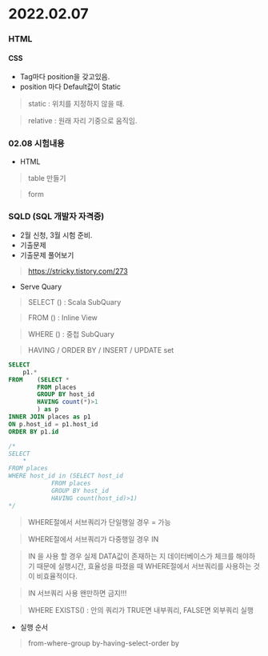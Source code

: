 # 2022.02.07

### HTML

#### CSS
- Tag마다 position을 갖고있음.
- position 마다 Default값이 Static
> static : 위치를 지정하지 않을 때.

> relative : 원래 자리 기중으로 움직임.


### 02.08 시험내용
- HTML
> table 만들기

> form

### SQLD (SQL 개발자 자격증)
- 2월 신청, 3월 시험 준비.
- 기출문제
- 기출문제 풀어보기
> https://stricky.tistory.com/273


- Serve Quary
> SELECT () : Scala SubQuary

> FROM () : Inline View

> WHERE () : 중첩 SubQuary

> HAVING / ORDER BY / INSERT / UPDATE set

```sql
SELECT
    p1.*
FROM    (SELECT *
        FROM places
        GROUP BY host_id
        HAVING count(*)>1
        ) as p
INNER JOIN places as p1
ON p.host_id = p1.host_id
ORDER BY p1.id

/*
SELECT
    *
FROM places
WHERE host_id in (SELECT host_id
            FROM places
            GROUP BY host_id
            HAVING count(host_id)>1)
*/
```

> WHERE절에서 서브쿼리가 단일행일 경우 = 가능

> WHERE절에서 서브쿼리가 다중행일 경우 IN

> IN 을 사용 할 경우 실제 DATA값이 존재하는 지 데이터베이스가 체크를 해야하기 때문에 실행시간, 효율성을 따졌을 때 WHERE절에서 서브쿼리를 사용하는 것이 비효율적이다.

> IN 서브쿼리 사용 왠만하면 금지!!!

> WHERE EXISTS() : 안의 쿼리가 TRUE면 내부쿼리, FALSE면 외부쿼리 실행

- 실행 순서
> from-where-group by-having-select-order by

